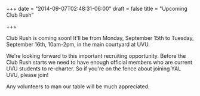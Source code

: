 +++
date = "2014-09-07T02:48:31-06:00"
draft = false
title = "Upcoming Club Rush"

+++

Club Rush is coming soon! It'll be from Monday, September 15th to Tuesday, September 16th, 10am-2pm, in the main courtyard at UVU.

We're looking forward to this important recruiting opportunity. Before the Club Rush starts we need to have enough official members who are current UVU students to re-charter. So if you're on the fence about joining YAL UVU, please join!

Any volunteers to man our table will be much appreciated.
